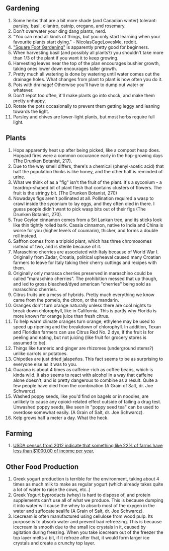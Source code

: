 ## Gardening
1. Some herbs that are a bit more shade (and Canadian winter) tolerant: parsley, basil, cilantro, catnip, oregano, and rosemary.
1. Don't overwater your ding dang plants, nerd.
1. "You can read all kinds of things, but you only start learning when your favourite plants start dying." - NicolasCageLovesMe, reddit.
1. ["Square Foot Gardening"](https://en.wikipedia.org/wiki/Square_foot_gardening) is apparently pretty good for beginners.
1. When harvesting basil (and possibly all plants?) you shouldn't take more than 1/3 of the plant if you want it to keep growing.
1. Harvesting leaves near the top of the plan encourages bushier growth, taking ones lower down encourages taller growth.
1. Pretty much all watering is done by watering until water comes out the drainage holes. What changes from plant to plant is how often you do it.
1. Pots with drainage! Otherwise you'll have to dump out water or whatever.
1. Don't repot too often, it'll make plants go into shock, and make them pretty unhappy.
1. Rotate the pots occasionally to prevent them getting leggy and leaning towards the light.
1. Parsley and chives are lower-light plants, but most herbs require full light.

## Plants
1. Hops apparently heat up after being picked, like a compost heap does. Hopyard fires were a common occurance early in the hop-growing days (The Drunken Botanist, 217).
1. Due to the way smell differs, there's a chemical (phenyl-acetic acid) that half the population thinks is like honey, and the other half is reminded of urine.
1. What we think of as a "fig" isn't the fruit of the plant. It's a syconium - a teardrop-shaped bit of plant flesh that contains clusters of flowers. The fruit is the stringy bit. (The Drunken Botanist, 270)
1. Nowadays figs aren't pollinated at all. Pollination required a wasp to crawl inside the syconium to lay eggs, and they often died in there. I guess people didn't want to pick wasp bits out of their figs (The Drunken Botanist, 270).
1. True Ceylon cinnamon comes from a Sri Lankan tree, and its sticks look like thin tightly rolled bark. Cassia cinnamon, native to India and China is worse for you (higher levels of coumarin), thicker, and forms a double roll instead.
1. Saffron comes from a triploid plant, which has three chromosomes isntead of two, and is sterile because of it.
1. Maraschino cherries are associated with Italy because of World War I. Originally from Zadar, Croatia, political upheaval caused many Croatian farmers to leave for Italy taking their cherry cuttings and recipes with them.
1. Originally only marasca cherries preserved in maraschino could be called "maraschino cherries". The prohibition messed that up though, and led to gross bleached/dyed american "cherries" being sold as maraschino cherries.
1. Citrus fruits are a mess of hybrids. Pretty much everything we know came from the pomelo, the citron, or the mandarin.
1. Oranges don't turn orange naturally unless there are cool nights to break down chlorophyll, like in California. This is partly why Florida is more known for orange juice than fresh citrus.
1. To help warm climate oranges turn orange, ethylene may be used to speed up ripening and the breakdown of chlorophyll. In addition, Texan and Floridian farmers can use Citrus Red No. 2 dye, if the fruit is for peeling and eating, but not juicing (like fruit for grocery stores is assumed to be).
1. Things like turmeric and ginger are rhizomes (underground stems?) unlike carrots or potatoes.
1. Chipotles are just dried jalapeños. This fact seems to be as surprising to everyone else as it was to you.
1. Guarana is about 4 times as caffeine-rich as coffee beans, which is kinda wild. It also seems to react with alcohol in a way that caffeine alone doesn't, and is pretty dangerous to combine as a result. Quite a few people have died from the combination (A Grain of Salt, dr. Joe Schwarcz).
1. Washed poppy seeds, like you'd find on bagels or in noodles, are unlikely to cause any opioid-related effect outside of failing a drug test. Unwashed poppy seeds, like seen in "poppy seed tea" can be used to overdose somewhat easily. (A Grain of Salt, dr. Joe Schwarcz).
1. Kelp grows half a meter a day. What the heck.

## Farming
1. [USDA census from 2012 indicate that something like 22% of farms have less than $1000.00 of income per year.](https://twitter.com/SarahTaber_bww/status/1128445471658319872)

## Other Food Production
1. Greek yogurt production is terrible for the environment, taking about 4 times as much milk to make as regular yogurt (which already takes quite a lot of water to raise the cows, etc..)
1. Greek Yogurt byproducts (whey) is hard to dispose of, and protein supplements can't use all of what we produce. This is because dumping it into water will cause the whey to absorb most of the oxygen in the water and suffocate sealife (A Grain of Salt, dr. Joe Schwarcz).
1. Icecream is often manufactured using cellulose from wood pulp. Its purpose is to absorb water and prevent bad refreezing. This is because icecream is smooth due to the small ice crystals in it, caused by agitation during freezing. When you take icecream out of the freezer the top layer melts a bit, if it refroze after that, it would form larger ice crystals and create a crunchy top layer.
